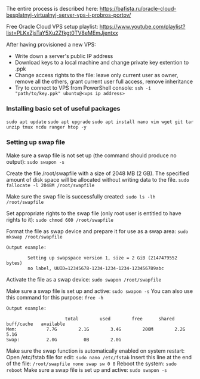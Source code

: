 The entire process is described here:
https://bafista.ru/oracle-cloud-besplatnyj-virtualnyj-server-vps-i-probros-portov/

Free Oracle Cloud VPS setup playlist:
https://www.youtube.com/playlist?list=PLKxZjsTaY5Xu2Zfkgt0TV8eMEmJjentxx

After having provisioned a new VPS:
- Write down a server's public IP address
- Download keys to a local machine and change private key extention to .ppk
- Change access rights to the file: leave only current user as owner, remove all the others, grant current user full access, remove inheritance
- Try to connect to VPS from PowerShell console:
	`ssh -i "path/to/key.ppk" ubuntu@<vps ip address>`

### Installing basic set of useful packages

`sudo apt update`
`sudo apt upgrade`
`sudo apt install nano vim wget git tar unzip tmux ncdu ranger htop -y`

### Setting up swap file

Make sure a swap file is not set up (the command should produce no output):
	`sudo swapon -s`

Create the file /root/swapfile with a size of 2048 MB (2 GB).  The specified amount of disk space will be allocated without writing data to the file.
	`sudo fallocate -l 2048M /root/swapfile`

Make sure the swap file is successfully created:
	`sudo ls -lh /root/swapfile`

Set appropriate rights to the swap file (only root user is entitled to have rights to it):
	`sudo chmod 600 /root/swapfile`

Format the file as swap device and prepare it for use as a swap area:
	`sudo mkswap /root/swapfile`

	Output example:
```
		Setting up swapspace version 1, size = 2 GiB (2147479552 bytes)
		no label, UUID=12345678-1234-1234-1234-123456789abc
```

Activate the file as a swap device:
	`sudo swapon /root/swapfile`

Make sure a swap file is set up and active:
	`sudo swapon -s`
You can also use this command for this purpose:
	`free -h`

	Output example:
```
		              total        used        free      shared  buff/cache   available
Mem:           7.7G        2.1G        3.4G        200M        2.2G        5.1G
Swap:          2.0G          0B        2.0G
```


Make sure the swap function is automatically enabled on system restart:
	Open /etc/fstab file for edit:
		`sudo nano /etc/fstab`
	Insert this line at the end of the file:
		`/root/swapfile none swap sw 0 0`
	Reboot the system:
		`sudo reboot`
	Make sure a swap file is set up and active:
		`sudo swapon -s`

